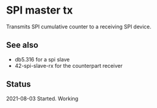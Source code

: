 # SPI master tx

Transmits SPI cumulative counter to a receiving SPI device.

## See also

* db5.316 for a spi slave
* 42-spi-slave-rx for the counterpart receiver


## Status

2021-08-03	Started. Working
